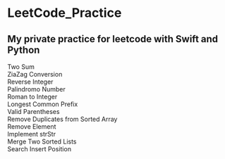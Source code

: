 # LeetCode_Practice
My private practice for leetcode with Swift and Python</br>
---
Two Sum</br>
ZiaZag Conversion</br>
Reverse Integer</br>
Palindromo Number</br>
Roman to Integer</br>
Longest Common Prefix</br>
Valid Parentheses</br>
Remove Duplicates from Sorted Array</br>
Remove Element</br>
Implement strStr</br>
Merge Two Sorted Lists</br>
Search Insert Position</br>
